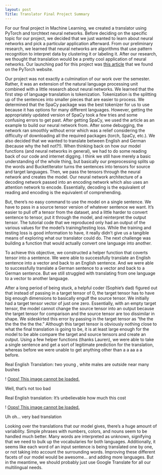 ```yaml
---
layout: post
Title: Translator Final Project Summary
---
```


For our final project in Machine Learning, we created a translator using PyTorch and torchtext neural networks. Before deciding on the specific topic for our project, we decided that we just wanted to learn about neural networks and pick a particular application afterward. From our preliminary research, we learned that neural networks are algorithms that use pattern recognition to interpret data by clustering it or labeling it. After our research, we thought that translation would be a pretty cool application of neural networks. Our launching pad for this project was [this article](https://pytorch.org/tutorials/beginner/torchtext_translation_tutorial.html?highlight=transformer) that we found on the PyTorch website. 


Our project was not exactly a culmination of our work over the semester. Rather, it was an extension of the natural language processing unit combined with a little research about neural networks. We learned that the first step of language translation is tokenization. Tokenization is the splitting up of the sentences into smaller pieces that are easier to process. We determined that the SpaCy package was the best tokenizer for us to use because it has options for many different languages. However, getting the appropriately updated version of SpaCy took a few tries and some confusing errors to get past. After getting SpaCy, we used the article as an example to build our neural network from. After some debugging, the network ran smoothly without error which was a relief considering the difficulty of downloading all the required packages (torch, SpaCy, etc.). We also decided that we wanted to translate between English and German (because why the hell not?!).
When thinking back on how our model functions (and neural networks in general), we had to do some reading back of our code and internet digging. I think we still have merely a basic understanding of the whole thing, but basically our preprocessing splits up the words and BucketIterator turns the sentences into tensors for source and target languages. Then, we pass the tensors through the neural network and creates the model. Our neural network architecture of a decoding network passed into an encoding network which also uses an attention network to encode. Essentially, decoding is the equivalent of reading and encoding is the equivalent of comprehending. 


But, there’s no easy command to use the model on a single sentence. We have to pass in a source tensor version of whatever sentence we want. It’s easier to pull off a tensor from the dataset, and a little harder to convert sentence to tensor, put it through the model, and reinterpret the output tensor. The tutorial code that we reproduced only had an output of the various values for the model’s training/testing loss. While the training and testing loss is good information to have, it really didn’t give us a tangible means of exploring what our translator could do. The next challenge was building a function that would actually convert one language into another.


To achieve this objective, we constructed a helper function that coverts tensor into a sentence. We were able to successfully translate an English sentence into a vector and back to an English sentence. And we were able to successfully translate a German sentence to a vector and back to a German sentence. But we still struggled with translating from one language to a vector to another language. 


After a long period of being stuck, a helpful coder (Sophie’s dad) figured out that instead of passing in a target tensor of 0, the target tensor has to have big enough dimensions to basically engulf the source tensor. We initially had a target tensor vector of just one zero. Essentially, with an empty target tensor, the model cannot change the source tensor into an output because the target tensor for comparison and the source tensor are too dissimilar in shape. We sideskirted this error by passing in the target tensor as  “the the the the the the the.” Although this target tensor is obviously nothing close to what the final translation is going to be, it is at least large enough for the model to be able compare the target and source tensors and create an output. Using a few helper functions (thanks Lauren), we were able to take a single sentence and get a sort of legitimate prediction for the translation, whereas before we were unable to get anything other than a a aa a a before.



Real English Translation: two young , white males are outside near many bushes



! [Oops! This image cannot be loaded.](/images/photo1)



Well, that’s not too bad



Real English translation: It’s unbelievable how much this cost



! [Oops! This image cannot be loaded.](/images/photo2)



Uh oh... very bad translation



Looking over the translations that our model gives, there’s a huge amount of variability. Simple phrases with numbers, colors, and nouns seem to be handled much better. Many words are interpreted as unknown, signifying that we need to bulk up the vocabularies for both languages. Additionally, it seems like each word of an input sentence is being translated one by one, or not taking into account the surrounding words. Improving these different facets of our model would be awesome... and adding more languages. But in the meantime, we should probably just use Google Translate for all our multilingual needs.
